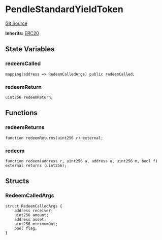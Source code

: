 # PendleStandardYieldToken
[Git Source](https://github.com/Swivel-Finance/illuminate/blob/7162e4822e4bbebd99b67c43e703ecedf92a2138/src/mocks/PendleStandardYieldToken.sol)

**Inherits:**
[ERC20](/src/mocks/ERC20.sol/contract.ERC20.md)


## State Variables
### redeemCalled

```solidity
mapping(address => RedeemCalledArgs) public redeemCalled;
```


### redeemReturn

```solidity
uint256 redeemReturn;
```


## Functions
### redeemReturns


```solidity
function redeemReturns(uint256 r) external;
```

### redeem


```solidity
function redeem(address r, uint256 a, address u, uint256 m, bool f) external returns (uint256);
```

## Structs
### RedeemCalledArgs

```solidity
struct RedeemCalledArgs {
    address receiver;
    uint256 amount;
    address asset;
    uint256 minimumOut;
    bool flag;
}
```

